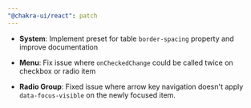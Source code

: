```yaml
---
"@chakra-ui/react": patch
---
```


- **System**: Implement preset for table `border-spacing` property and improve
  documentation

- **Menu**: Fix issue where `onCheckedChange` could be called twice on checkbox
  or radio item

- **Radio Group**: Fixed issue where arrow key navigation doesn't apply
  `data-focus-visible` on the newly focused item.
